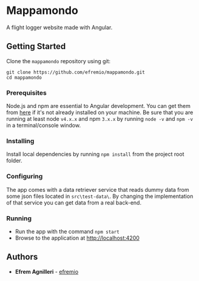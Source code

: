 # Mappamondo

A flight logger website made with Angular.

## Getting Started
Clone the `mappamondo` repository using git:
```
git clone https://github.com/efremio/mappamondo.git
cd mappamondo
```

### Prerequisites
Node.js and npm are essential to Angular development.
You can get them from <a href="https://docs.npmjs.com/getting-started/installing-node" target="_blank" title="Installing Node.js and updating npm">here</a> if it's not already installed on your machine.
Be sure that you are running at least node `v4.x.x` and npm `3.x.x` by running `node -v` and `npm -v` in a terminal/console window.

### Installing
Install local dependencies by running `npm install` from the project root folder.

### Configuring
The app comes with a data retriever service that reads dummy data from some json files located in `src\test-data\`. By changing the implementation of that service you can get data from a real back-end.

### Running
* Run the app with the command `npm start`
* Browse to the application at <a href="http://localhost:4200" target="_blank">http://localhost:4200</a>

## Authors
* **Efrem Agnilleri** - [efremio](https://github.com/efremio)

